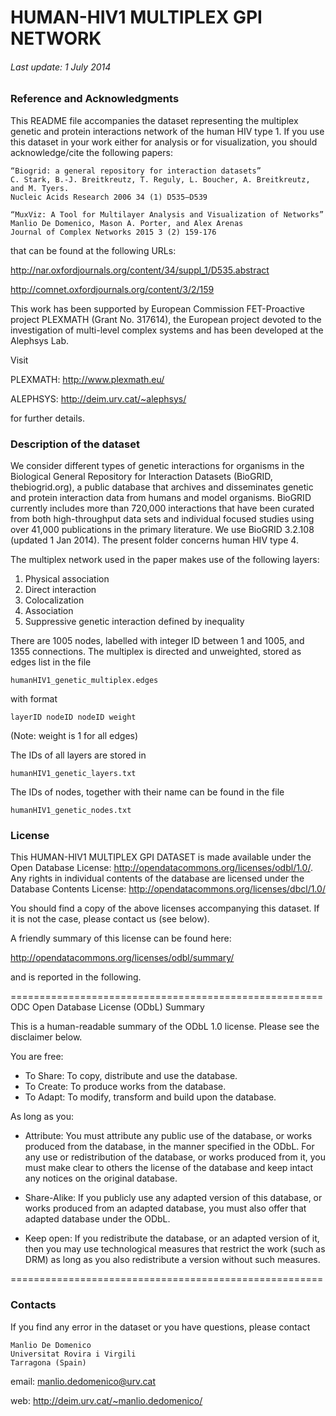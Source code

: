 

# HUMAN-HIV1 MULTIPLEX GPI NETWORK

###### Last update: 1 July 2014

### Reference and Acknowledgments

This README file accompanies the dataset representing the multiplex genetic and protein interactions network of the human HIV type 1.
If you use this dataset in your work either for analysis or for visualization, you should acknowledge/cite the following papers:

	“Biogrid: a general repository for interaction datasets”
	C. Stark, B.-J. Breitkreutz, T. Reguly, L. Boucher, A. Breitkreutz, and M. Tyers.
	Nucleic Acids Research 2006 34 (1) D535–D539
	
	“MuxViz: A Tool for Multilayer Analysis and Visualization of Networks”
	Manlio De Domenico, Mason A. Porter, and Alex Arenas
	Journal of Complex Networks 2015 3 (2) 159-176


that can be found at the following URLs:

<http://nar.oxfordjournals.org/content/34/suppl_1/D535.abstract>

<http://comnet.oxfordjournals.org/content/3/2/159>

This work has been supported by European Commission FET-Proactive project PLEXMATH (Grant No. 317614), the European project devoted to the investigation of multi-level complex systems and has been developed at the Alephsys Lab. 

Visit

PLEXMATH: <http://www.plexmath.eu/>

ALEPHSYS: <http://deim.urv.cat/~alephsys/>

for further details.



### Description of the dataset

We consider different types of genetic interactions for organisms in the Biological General Repository for Interaction Datasets (BioGRID, thebiogrid.org), a public database that archives and disseminates genetic and protein interaction data from humans and model organisms. BioGRID currently includes more than 720,000 interactions that have been curated from both high-throughput data sets and individual focused studies using over 41,000 publications in the primary literature. We use BioGRID 3.2.108 (updated 1 Jan 2014). 
The present folder concerns human HIV type 4.

The multiplex network used in the paper makes use of the following layers:

1. Physical association
2. Direct interaction
3. Colocalization
4. Association
5. Suppressive genetic interaction defined by inequality


There are 1005 nodes, labelled with integer ID between 1 and 1005, and 1355 connections.
The multiplex is directed and unweighted, stored as edges list in the file
    
    humanHIV1_genetic_multiplex.edges

with format

    layerID nodeID nodeID weight

(Note: weight is 1 for all edges)

The IDs of all layers are stored in 

    humanHIV1_genetic_layers.txt

The IDs of nodes, together with their name can be found in the file

    humanHIV1_genetic_nodes.txt



### License

This HUMAN-HIV1 MULTIPLEX GPI DATASET is made available under the Open Database License: <http://opendatacommons.org/licenses/odbl/1.0/>. Any rights in individual contents of the database are licensed under the Database Contents License: <http://opendatacommons.org/licenses/dbcl/1.0/>

You should find a copy of the above licenses accompanying this dataset. If it is not the case, please contact us (see below).

A friendly summary of this license can be found here:

<http://opendatacommons.org/licenses/odbl/summary/>

and is reported in the following.

======================================================
ODC Open Database License (ODbL) Summary

This is a human-readable summary of the ODbL 1.0 license. Please see the disclaimer below.

You are free:

*    To Share: To copy, distribute and use the database.
*    To Create: To produce works from the database.
*    To Adapt: To modify, transform and build upon the database.

As long as you:
    
*	Attribute: You must attribute any public use of the database, or works produced from the database, in the manner specified in the ODbL. For any use or redistribution of the database, or works produced from it, you must make clear to others the license of the database and keep intact any notices on the original database.
    
*	Share-Alike: If you publicly use any adapted version of this database, or works produced from an adapted database, you must also offer that adapted database under the ODbL.
    
*	Keep open: If you redistribute the database, or an adapted version of it, then you may use technological measures that restrict the work (such as DRM) as long as you also redistribute a version without such measures.

======================================================


### Contacts

If you find any error in the dataset or you have questions, please contact

	Manlio De Domenico
	Universitat Rovira i Virgili 
	Tarragona (Spain)

email: <manlio.dedomenico@urv.cat>web: <http://deim.urv.cat/~manlio.dedomenico/>